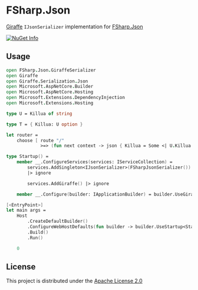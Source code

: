 # FSharp.Json

[Giraffe](https://github.com/giraffe-fsharp) `IJsonSerializer` implementation for [FSharp.Json](https://github.com/vsapronov/FSharp.Json)

[![NuGet Info](https://buildstats.info/nuget/FSharp.Json.GiraffeSerializer?includePreReleases=true)](https://www.nuget.org/packages/FSharp.Json.GiraffeSerializer)

## Usage
```fsharp
open FSharp.Json.GiraffeSerializer
open Giraffe
open Giraffe.Serialization.Json
open Microsoft.AspNetCore.Builder
open Microsoft.AspNetCore.Hosting
open Microsoft.Extensions.DependencyInjection
open Microsoft.Extensions.Hosting

type U = Killua of string

type T = { Killua: U option }

let router =
    choose [ route "/"
             >=> (fun next context -> json { Killua = Some <| U.Killua "Zoldyck" } next context) ]

type Startup() =
    member __.ConfigureServices(services: IServiceCollection) =
        services.AddSingleton<IJsonSerializer>(FSharpJsonSerializer())
        |> ignore

        services.AddGiraffe() |> ignore

    member __.Configure(builder: IApplicationBuilder) = builder.UseGiraffe router

[<EntryPoint>]
let main args =
    Host
        .CreateDefaultBuilder()
        .ConfigureWebHostDefaults(fun builder -> builder.UseStartup<Startup>() |> ignore)
        .Build()
        .Run()

    0
```

## License

This project is distributed under the [Apache License 2.0](LICENSE)
